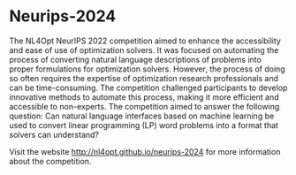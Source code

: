 # Neurips-2024

The NL4Opt NeurIPS 2022 competition aimed to enhance the accessibility and ease of use of optimization solvers. 
It was focused on automating the process of converting natural language descriptions of problems into proper formulations for optimization solvers. 
However, the process of doing so often requires the expertise of optimization research professionals and can be time-consuming. 
The competition challenged participants to develop innovative methods to automate this process, making it more efficient and accessible to non-experts. 
The competition aimed to answer the following question: Can natural language interfaces based on machine learning be used to convert linear programming (LP) word problems into a format that solvers can understand? 


Visit the website http://nl4opt.github.io/neurips-2024 for more information about the competition.

